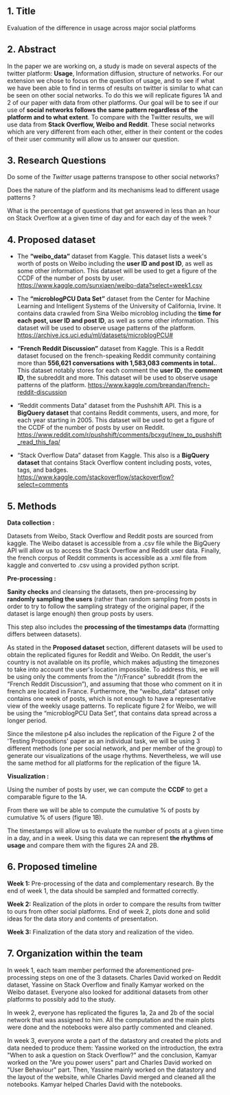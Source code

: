 ﻿

## 1. Title

Evaluation of the difference in usage across major social platforms

## 2.  Abstract

In the paper we are working on, a study is made on several aspects of the twitter platform: **Usage**, Information diffusion, structure of networks. For our extension we chose to focus on the question of usage, and to see if what we have been able to find in terms of results on twitter is similar to what can be seen on other social networks. To do this we will replicate figures 1A and 2 of our paper with data from other platforms. Our goal will be to see if our use of **social networks follows the same pattern regardless of the platform and to what extent**. To compare with the Twitter results, we will use data from **Stack Overflow, Weibo and Reddit**. These social networks which are very different from each other, either in their content or the codes of their user community will allow us to answer our question.

## 3. Research Questions

Do some of the *Twitter* usage patterns transpose to other social networks?

Does the nature of the platform and its mechanisms lead to different usage patterns ?

What is the percentage of questions that get answered in less than an hour on Stack Overflow at a given time of day and for each day of the week ?


## 4. Proposed dataset

-  The **“weibo_data”** dataset from Kaggle. This dataset lists a week's worth of posts on Weibo including the **user ID and post ID**, as well as some other information. This dataset will be used to get a figure of the CCDF of the number of posts by user. https://www.kaggle.com/sunxiaen/weibo-data?select=week1.csv 

-  The **“microblogPCU Data Set”** dataset from the Center for Machine Learning and Intelligent Systems of the University of California, Irvine. It contains data crawled from Sina Weibo microblog including the **time for each post, user ID and post ID**, as well as some other information. This dataset will be used to observe usage patterns of the platform. https://archive.ics.uci.edu/ml/datasets/microblogPCU# 

-  **“French Reddit Discussion”** dataset from Kaggle. This is a Reddit dataset focused on the french-speaking Reddit community containing more than **556,621 conversations with 1,583,083 comments in total.**. This dataset notably stores for each comment the **user ID**, the **comment ID**, the subreddit and more. This dataset will be used to observe usage patterns of the platform. https://www.kaggle.com/breandan/french-reddit-discussion 

-  “Reddit comments Data” dataset from the Pushshift API. This is a **BigQuery dataset** that contains Reddit comments, users, and more, for each year starting in 2005. This dataset will be used to get a figure of the CCDF of the number of posts by user on Reddit. https://www.reddit.com/r/pushshift/comments/bcxguf/new_to_pushshift_read_this_faq/ 

-  “Stack Overflow Data” dataset from Kaggle. This also is a **BigQuery dataset** that contains Stack Overflow content including posts, votes, tags, and badges. https://www.kaggle.com/stackoverflow/stackoverflow?select=comments
  

## 5. Methods

    

**Data collection :** 

Datasets from Weibo, Stack Overflow and Reddit posts are sourced from kaggle. The Weibo dataset is accessible from a .csv file while the BigQuery API will allow us to access the Stack Overflow and Reddit user data. Finally, the french corpus of Reddit comments is accessible as a .xml file from kaggle and converted to .csv using a provided python script.

**Pre-processing :**
 
**Sanity checks** and cleansing the datasets, then pre-processing by **randomly sampling the users** (rather than random sampling from posts in order to try to follow the sampling strategy of the original paper, if the dataset is large enough) then group posts by users.

This step also includes the **processing of the timestamps data** (formatting differs between datasets). 

As stated in the **Proposed dataset** section, different datasets will be used to obtain the replicated figures for Reddit and Weibo. On Reddit, the user's country is not available on its profile, which makes adjusting the timezones to take into account the user's location impossible. To address this, we will be using only the comments from the "/r/France" subreddit (from the “French Reddit Discussion”), and assuming that those who comment on it in french are located in France. Furthermore, the “weibo_data” dataset only contains one week of posts, which is not enough to have a representative view of the weekly usage patterns. To replicate figure 
2 for Weibo, we will be using the “microblogPCU Data Set”, that contains data spread across a longer period.

Since the milestone p4 also includes the replication of the Figure 2 of the 'Testing Propositions' paper as an individual task, we will be using 3 different methods (one per social network, and per member of the group) to generate our visualizations of the usage rhythms. Nevertheless, we will use the same method for all platforms for the replication of the figure 1A.

**Visualization :**
 
Using the number of posts by user, we can compute the **CCDF** to get a comparable figure to the 1A.

From there we will be able to compute the cumulative % of posts by cumulative % of users (figure 1B).

The timestamps will allow us to evaluate the number of posts at a given time in a day, and in a week. Using this data we can represent **the rhythms of usage** and compare them with the figures 2A and 2B.

  

## 6. Proposed timeline

    

**Week 1:** Pre-processing of the data and complementary research. By the end of week 1, the data should be sampled and formatted correctly.

**Week 2:** Realization of the plots in order to compare the results from twitter to ours from other social platforms. End of week 2, plots done and solid ideas for the data story and contents of presentation.

**Week 3:** Finalization of the data story and realization of the video.

  

## 7. Organization within the team


In week 1, each team member performed the aforementioned pre-processing steps on one of the 3 datasets. Charles David worked on Reddit dataset, Yassine on Stack Overflow and finally Kamyar worked on the Weibo dataset. Everyone also looked for additional datasets from other platforms to possibly add to the study.

In week 2, everyone has replicated the figures 1a, 2a and 2b of the social network that was assigned to him. All the computation and the main plots were done and the notebooks were also partly commented and cleaned. 

In week 3, everyone wrote a part of the datastory and created the plots and data needed to produce them: Yassine worked on the introduction, the extra "When to ask a question on Stack Overflow?" and the conclusion, Kamyar worked on the "Are you power users" part and Charles David worked on "User Behaviour" part. Then, Yassine mainly worked on the datastory and the layout of the website, while Charles David merged and cleaned all the notebooks. Kamyar helped Charles David with the notebooks.
